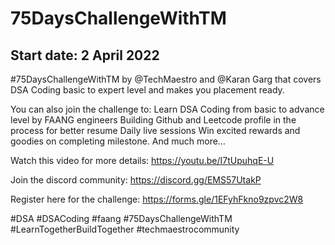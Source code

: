 # 75DaysChallengeWithTM

## Start date: 2 April 2022

#75DaysChallengeWithTM by @TechMaestro and @Karan Garg that covers DSA Coding basic to expert level and makes you placement ready. 

You can also join the challenge to:
Learn DSA Coding from basic to advance level by FAANG engineers
Building Github and Leetcode profile in the process for better resume
Daily live sessions
Win excited rewards and goodies on completing milestone.
And much more…


Watch this video for more details: https://youtu.be/I7tUpuhqE-U

Join the discord community: https://discord.gg/EMS57UtakP

Register here for the challenge: https://forms.gle/1EFyhFkno9zpvc2W8

#DSA #DSACoding #faang #75DaysChallengeWithTM #LearnTogetherBuildTogether #techmaestrocommunity


